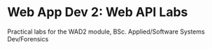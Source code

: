 # Web App Dev 2: Web API Labs

Practical labs for the WAD2 module, BSc. Applied/Software Systems Dev/Forensics